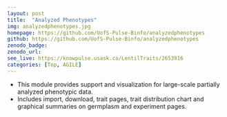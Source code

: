 ```yaml
---
layout: post
title:  "Analyzed Phenotypes"
img: analyzedphenotypes.jpg
homepage: https://github.com/UofS-Pulse-Binfo/analyzedphenotypes
github: https://github.com/UofS-Pulse-Binfo/analyzedphenotypes
zenodo_badge:
zenodo_url:
see_live: https://knowpulse.usask.ca/LentilTraits/2653916
categories: [Top, AGILE]
---
```


* This module provides support and visualization for large-scale partially analyzed phenotypic data.
* Includes import, download, trait pages, trait distribution chart and graphical summaries on germplasm and experiment pages.
